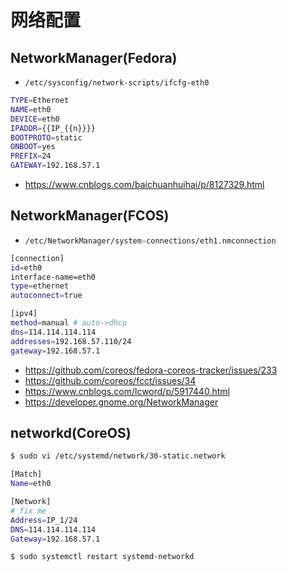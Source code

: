 # 网络配置

## NetworkManager(Fedora)

* `/etc/sysconfig/network-scripts/ifcfg-eth0`

```bash
TYPE=Ethernet
NAME=eth0
DEVICE=eth0
IPADDR={{IP_{{n}}}}
BOOTPROTO=static
ONBOOT=yes
PREFIX=24
GATEWAY=192.168.57.1
```

* https://www.cnblogs.com/baichuanhuihai/p/8127329.html

## NetworkManager(FCOS)

* `/etc/NetworkManager/system-connections/eth1.nmconnection`

```bash
[connection]
id=eth0
interface-name=eth0
type=ethernet
autoconnect=true

[ipv4]
method=manual # auto->dhcp
dns=114.114.114.114
addresses=192.168.57.110/24
gateway=192.168.57.1
```

* https://github.com/coreos/fedora-coreos-tracker/issues/233
* https://github.com/coreos/fcct/issues/34
* https://www.cnblogs.com/lcword/p/5917440.html
* https://developer.gnome.org/NetworkManager

## networkd(CoreOS)

```bash
$ sudo vi /etc/systemd/network/30-static.network

[Match]
Name=eth0

[Network]
# fix me
Address=IP_1/24
DNS=114.114.114.114
Gateway=192.168.57.1

$ sudo systemctl restart systemd-networkd
```
